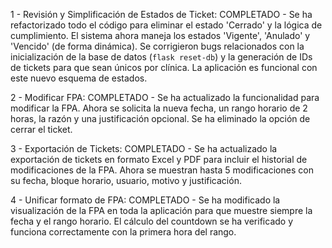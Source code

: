1 - Revisión y Simplificación de Estados de Ticket: COMPLETADO - Se ha refactorizado todo el código para eliminar el estado 'Cerrado' y la lógica de cumplimiento. El sistema ahora maneja los estados 'Vigente', 'Anulado' y 'Vencido' (de forma dinámica). Se corrigieron bugs relacionados con la inicialización de la base de datos (`flask reset-db`) y la generación de IDs de tickets para que sean únicos por clínica. La aplicación es funcional con este nuevo esquema de estados.

2 - Modificar FPA: COMPLETADO - Se ha actualizado la funcionalidad para modificar la FPA. Ahora se solicita la nueva fecha, un rango horario de 2 horas, la razón y una justificación opcional. Se ha eliminado la opción de cerrar el ticket.

3 - Exportación de Tickets: COMPLETADO - Se ha actualizado la exportación de tickets en formato Excel y PDF para incluir el historial de modificaciones de la FPA. Ahora se muestran hasta 5 modificaciones con su fecha, bloque horario, usuario, motivo y justificación.

4 - Unificar formato de FPA: COMPLETADO - Se ha modificado la visualización de la FPA en toda la aplicación para que muestre siempre la fecha y el rango horario. El cálculo del countdown se ha verificado y funciona correctamente con la primera hora del rango.